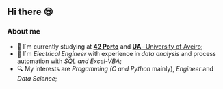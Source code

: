 ## Hi there 😎

### About me
- 🔭 I´m currently studying at [**42 Porto**](www.42porto.com) and [**UA**- University of Aveiro](www.ua.pt);
- 🔑 I´m _Electrical Engineer_ with experience in _data analysis_ and process automation with _SQL and Excel-VBA_;
- 🔍 My interests are _Progamming (C and Python_ mainly), _Engineer_ and _Data Science_;
<!--
**jottaka/jottaka** is a ✨ _special_ ✨ repository because its `README.md` (this file) appears on your GitHub profile.

Here are some ideas to get you started:

-  I’m currently working on ...
-  I’m currently learning ...
- 👯 I’m looking to collaborate on ...
- 🤔 I’m looking for help with ...
- 💬 Ask me about ...
- 📫 How to reach me: ...
- 😄 Pronouns: ...
- ⚡ Fun fact: ...
-->
